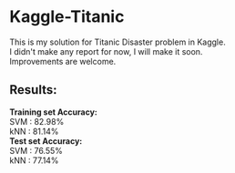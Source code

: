 # Kaggle-Titanic
This is my solution for Titanic Disaster problem in Kaggle.\
I didn't make any report for now, I will make it soon.\
Improvements are welcome.

## Results:
**Training set Accuracy:**\
SVM : 82.98%\
kNN : 81.14%\
**Test set Accuracy:**\
SVM : 76.55%\
kNN : 77.14%
